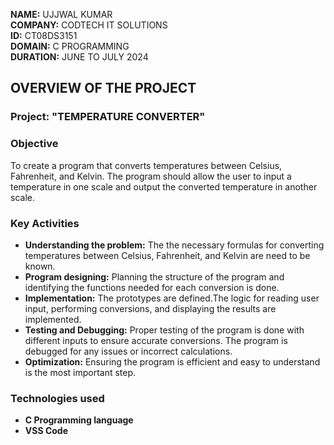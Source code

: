 **NAME:** UJJWAL KUMAR\
**COMPANY:** CODTECH IT SOLUTIONS\
**ID:** CT08DS3151\
**DOMAIN:** C PROGRAMMING\
**DURATION:** JUNE TO JULY 2024


## OVERVIEW OF THE PROJECT

### Project: "TEMPERATURE CONVERTER" 






### Objective
To create a program that converts temperatures between Celsius,
Fahrenheit, and Kelvin. The program should allow the user to
input a temperature in one scale and output the converted
temperature in another scale.


### Key Activities
- **Understanding the problem:** The the necessary formulas for converting temperatures between Celsius, Fahrenheit, and Kelvin are need to be known.
- **Program designing:** Planning the structure of the program and identifying the functions needed for each conversion is done.
- **Implementation:** The prototypes are defined.The logic for reading user input, performing conversions, and displaying the results are implemented.
- **Testing and Debugging:** Proper testing of the program is done with different inputs to ensure accurate conversions. The program is debugged for any issues or incorrect calculations.
- **Optimization:** Ensuring the program is efficient and easy to understand is the most important step.


 ### Technologies used
- **C Programming language**
- **VSS Code**

   
